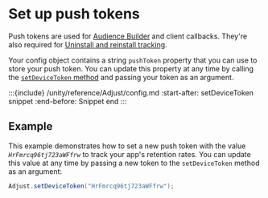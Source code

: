 # Set up push tokens

Push tokens are used for [Audience Builder](hc:audience-builder) and client callbacks. They're also required for [Uninstall and reinstall tracking](hc:uninstalls-reinstalls).

Your config object contains a string `pushToken` property that you can use to store your push token. You can update this property at any time by calling the [`setDeviceToken` method](#unity-setdevicetoken-invocation) and passing your token as an argument.

:::{include} /unity/reference/Adjust/config.md
:start-after: setDeviceToken snippet
:end-before: Snippet end
:::

## Example

This example demonstrates how to set a new push token with the value _`HrFmrcq96tj723aWFfrw`_ to track your app's retention rates. You can update this value at any time by passing a new token to the `setDeviceToken` method as an argument:

```c#
Adjust.setDeviceToken("HrFmrcq96tj723aWFfrw");
```
